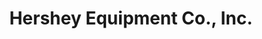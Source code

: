 ---
title: "Hershey Equipment Co., Inc."
url: /lancaster/hershey-equipment-co-inc/
shop: Autowerkstatt
---